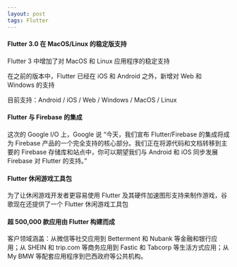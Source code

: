 ```yaml
---
layout: post
tags: Flutter
---
```


#### Flutter 3.0 在 MacOS/Linux 的稳定版支持

Flutter 3 中增加了对 MacOS 和 Linux 应用程序的稳定支持

在之前的版本中，Flutter 已经在 iOS 和 Android 之外，新增对 Web 和 Windows 的支持

目前支持：Android / iOS / Web / Windows / MacOS / Linux

#### Flutter 与 Firebase 的集成

这次的 Google I/O 上，Google 说 “今天，我们宣布 Flutter/Firebase 的集成将成为 Firebase 产品的一个完全支持的核心部分。我们正在将源代码和文档转移到主要的 Firebase 存储库和站点中，你可以期望我们与 Android 和 iOS 同步发展 Firebase 对 Flutter 的支持。”

#### Flutter 休闲游戏工具包

为了让休闲游戏开发者更容易使用 Flutter 及其硬件加速图形支持来制作游戏，谷歌现在还提供了一个 Flutter 休闲游戏工具包

#### 超 500,000 款应用由 Flutter 构建而成

客户领域涵盖：从微信等社交应用到 Betterment 和 Nubank 等金融和银行应用；从 SHEIN 和 trip.com 等商务应用到 Fastic 和 Tabcorp 等生活方式应用；从 My BMW 等配套应用程序到巴西政府等公共机构。

